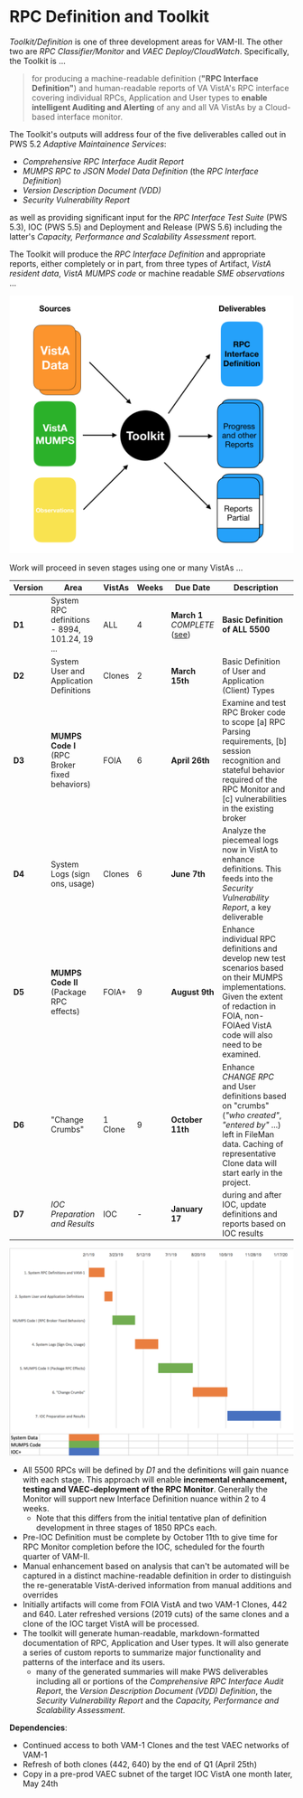 # RPC Definition and Toolkit

_Toolkit/Definition_ is one of three development areas for VAM-II. The other two are _RPC Classifier/Monitor_ and _VAEC Deploy/CloudWatch_. Specifically, the Toolkit is ...

> for producing a machine-readable definition (__"RPC Interface Definition"__) and human-readable reports of VA VistA's RPC interface covering individual RPCs, Application and User types to __enable intelligent Auditing and Alerting__ of any and all VA VistAs by a Cloud-based interface monitor.

The Toolkit's outputs will address four of the five deliverables called out in PWS 5.2 _Adaptive Maintainence Services_:
  * _Comprehensive RPC Interface Audit Report_
  * _MUMPS RPC to JSON Model Data Definition_ (the _RPC Interface Definition_)
  * _Version Description Document (VDD)_
  * _Security Vulnerability Report_

as well as providing significant input for the _RPC Interface Test Suite_ (PWS 5.3), IOC (PWS 5.5) and Deployment and Release (PWS 5.6) including the latter's _Capacity, Performance and Scalability Assessment_ report.

The Toolkit will produce the _RPC Interface Definition_ and appropriate reports, either completely or in part, from three types of Artifact, _VistA resident data_, _VistA MUMPS code_ or machine readable _SME observations_ ...

<img src="Images/vam2ToolkitInputOutput.png" width="600" />

Work will proceed in seven stages using one or many VistAs ...

Version | Area | VistAs | Weeks | Due Date | Description
--- | --- | --- | --- | --- | ---
__D1__ | System RPC definitions - 8994, 101.24, 19 ... | ALL | 4 | __March 1__ *COMPLETE* ([see](https://github.com/vistadataproject/RPCDefinitionToolkit/tree/D1/Definitions)) | __Basic Definition of ALL 5500__ 
__D2__ | System User and Application Definitions | Clones | 2 | __March 15th__ | Basic Definition of User and Application (Client) Types
__D3__ | __MUMPS Code I__ (RPC Broker fixed behaviors) | FOIA | 6 | __April 26th__ | Examine and test RPC Broker code to scope [a] RPC Parsing requirements, [b] session recognition and stateful behavior required of the RPC Monitor and [c] vulnerabilities in the existing broker
__D4__ | System Logs (sign ons, usage) | Clones | 6 | __June 7th__ | Analyze the piecemeal logs now in VistA to enhance definitions. This feeds into the _Security Vulnerability Report_, a key deliverable 
__D5__ | __MUMPS Code II__ (Package RPC effects) | FOIA+ | 9 | __August 9th__ | Enhance individual RPC definitions and develop new test scenarios based on their MUMPS implementations. Given the extent of redaction in FOIA, non-FOIAed VistA code will also need to be examined.
__D6__ | "Change Crumbs" | 1 Clone | 9 | __October 11th__ | Enhance _CHANGE RPC_ and User definitions based on "crumbs" (_\"who created\"_, _\"entered by\"_ ...) left in FileMan data. Caching of representative Clone data will start early in the project.
__D7__ | _IOC Preparation and Results_ | IOC | - | __January 17__ | during and after IOC, update definitions and reports based on IOC results

![Gantt TK](Images/vam2TKGantt.png)

  * All 5500 RPCs will be defined by _D1_ and the definitions will gain nuance with each stage. This approach will enable __incremental enhancement, testing and VAEC-deployment of the RPC Monitor__. Generally the Monitor will support new Interface Definition nuance within 2 to 4 weeks.
    * Note that this differs from the initial tentative plan of definition development in three stages of 1850 RPCs each. 
  * Pre-IOC Definition must be complete by October 11th to give time for RPC Monitor completion before the IOC, scheduled for the fourth quarter of VAM-II.
  * Manual enhancement based on analysis that can't be automated will be captured in a distinct machine-readable definition in order to distinguish the re-generatable
VistA-derived information from manual additions and overrides
  * Initially artifacts will come from FOIA VistA and two VAM-1 Clones, 442 and 640. Later refreshed versions (2019 cuts) of the same clones and a clone of the IOC target VistA will be processed.
  * The toolkit will generate human-readable, markdown-formatted documentation of RPC, Application and User types. It will also generate a series of custom reports to summarize major functionality and patterns of the interface and its users.
    * many of the generated summaries will make PWS deliverables including all or portions of the _Comprehensive RPC Interface Audit Report_, the _Version Description Document (VDD) Definition_, the _Security Vulnerability Report_ and the _Capacity, Performance and Scalability Assessment_.

__Dependencies__:
  * Continued access to both VAM-1 Clones and the test VAEC networks of VAM-1
  * Refresh of both clones (442, 640) by the end of Q1 (April 25th)
  * Copy in a pre-prod VAEC subnet of the target IOC VistA one month later, May 24th
